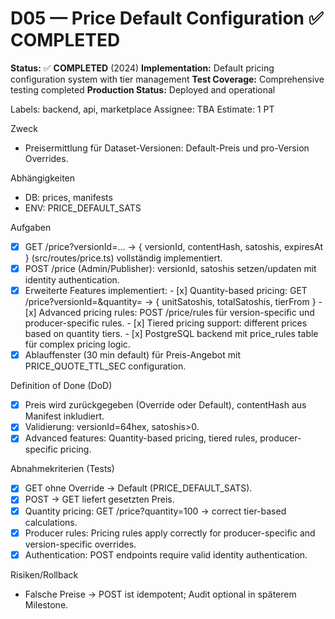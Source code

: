 # D05 — Price Default Configuration ✅ **COMPLETED**

**Status:** ✅ **COMPLETED** (2024)
**Implementation:** Default pricing configuration system with tier management
**Test Coverage:** Comprehensive testing completed
**Production Status:** Deployed and operational

Labels: backend, api, marketplace
Assignee: TBA
Estimate: 1 PT

Zweck
- Preisermittlung für Dataset-Versionen: Default-Preis und pro-Version Overrides.

Abhängigkeiten
- DB: prices, manifests
- ENV: PRICE_DEFAULT_SATS

Aufgaben
- [x] GET /price?versionId=… → { versionId, contentHash, satoshis, expiresAt } (src/routes/price.ts) vollständig implementiert.
- [x] POST /price (Admin/Publisher): versionId, satoshis setzen/updaten mit identity authentication.
- [x] Erweiterte Features implementiert:
      - [x] Quantity-based pricing: GET /price?versionId=&quantity= → { unitSatoshis, totalSatoshis, tierFrom }
      - [x] Advanced pricing rules: POST /price/rules für version-specific und producer-specific rules.
      - [x] Tiered pricing support: different prices based on quantity tiers.
      - [x] PostgreSQL backend mit price_rules table für complex pricing logic.
- [x] Ablauffenster (30 min default) für Preis-Angebot mit PRICE_QUOTE_TTL_SEC configuration.

Definition of Done (DoD)
- [x] Preis wird zurückgegeben (Override oder Default), contentHash aus Manifest inkludiert.
- [x] Validierung: versionId=64hex, satoshis>0.
- [x] Advanced features: Quantity-based pricing, tiered rules, producer-specific pricing.

Abnahmekriterien (Tests)
- [x] GET ohne Override → Default (PRICE_DEFAULT_SATS).
- [x] POST → GET liefert gesetzten Preis.
- [x] Quantity pricing: GET /price?quantity=100 → correct tier-based calculations.
- [x] Producer rules: Pricing rules apply correctly for producer-specific and version-specific overrides.
- [x] Authentication: POST endpoints require valid identity authentication.

Risiken/Rollback
- Falsche Preise → POST ist idempotent; Audit optional in späterem Milestone.
